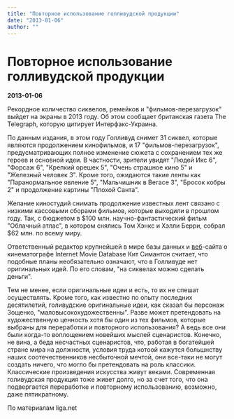 ```yaml
---
title: "Повторное использование голливудской продукции"
date: "2013-01-06"
author: ""
---
```


# Повторное использование голливудской продукции

**2013-01-06** 

Рекордное количество сиквелов, ремейков и "фильмов-перезагрузок" выйдет на экраны в 2013 году. Об этом сообщает британская газета The Telegraph, которую цитирует Интерфакс-Украина.

По данным издания, в этом году Голливуд снимет 31 сиквел, которые являются продолжением кинофильмов, и 17 "фильмов-перезагрузок", предусматривающих полное изменение сюжета с сохранением тех же героев и основной идеи. В частности, зрители увидят "Людей Икс 6", "Форсаж 6", "Крепкий орешек 5", "Очень страшное кино 5" и "Железный человек 3". Кроме того, ожидаются такие ленты как "Паранормальное явление 5", "Мальчишник в Вегасе 3", "Бросок кобры 2" и продолжение картины "Плохой Санта".

Желание киностудий снимать продолжение известных лент связано с низкими кассовыми сборами фильмов, которые выходили в прошлом году. Так, с бюджетом в $100 млн. научно-фантастический фильм "Облачный атлас", в котором снялись Том Хэнкс и Хэлли Берри, собрал $62 млн. по всему миру.

Ответственный редактор крупнейшей в мире базы данных и [веб](/undefined)-сайта о кинематографе Internet Movie Database Кит Симантон считает, что подобные планы необязательно означают, что в Голливуде нет оригинальных идей. По его словам, "на сиквелах можно сделать деньги".

Тем не менее, если оригинальные идеи и есть, то их не спешат осуществлять. Кроме того, как известно по опыту последних десятилетий, голивудские оригинальные идеи, как сказал бы персонаж Зощенко, "маловысокохудожественны". Разве может претендовать на художественную ценность хотя бы один из тех фильмов, которые выбраны для переработки и повторного использования? А ведь все они были когда-то воплощением новейших мыслей сценаристов. Конечно, не вина, а беда несчастных сценаристов, что, работая в богатейшей стране мира на должности, условия труда котоой кажутся большнству наших соотечественников несбыточной мечтой, они все-таки не могут создать ничего, что могло бы претендовать на роль классики. Классические произведения искусства живут веками. Современная голивудская продукция тоже живет долго, но за счет того, что она подвергается переработке и повторному использованию, возможно, даже пятикратному.

По материалам liga.net
